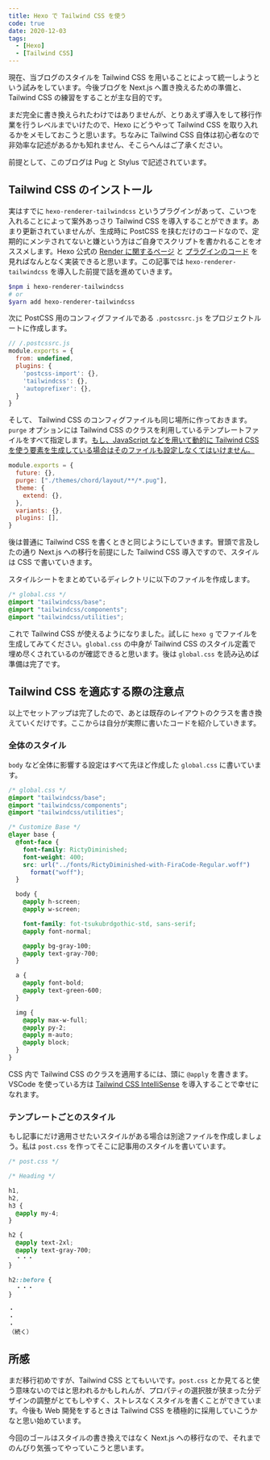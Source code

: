 ```yaml
---
title: Hexo で Tailwind CSS を使う
code: true
date: 2020-12-03
tags:
  - [Hexo]
  - [Tailwind CSS]
---
```

現在、当ブログのスタイルを Tailwind CSS を用いることによって統一しようという試みをしています。今後ブログを Next.js へ置き換えるための準備と、Tailwind CSS の練習をすることが主な目的です。

まだ完全に書き換えられたわけではありませんが、とりあえず導入をして移行作業を行うレベルまでいけたので、Hexo にどうやって Tailwind CSS を取り入れるかをメモしておこうと思います。ちなみに Tailwind CSS 自体は初心者なので非効率な記述があるかも知れません、そこらへんはご了承ください。

前提として、このブログは Pug と Stylus で記述されています。

## Tailwind CSS のインストール

実はすでに `hexo-renderer-tailwindcss` というプラグインがあって、こいつを入れることによって案外あっさり Tailwind CSS を導入することができます。あまり更新されていませんが、生成時に PostCSS を挟むだけのコードなので、定期的にメンテされてないと嫌という方はご自身でスクリプトを書かれることをオススメします。Hexo 公式の [Render に関するページ](https://hexo.io/api/rendering) と [プラグインのコード](https://github.com/TriDiamond/hexo-renderer-tailwindcss/blob/master/lib/renderer.js) を見ればなんとなく実装できると思います。この記事では `hexo-renderer-tailwindcss` を導入した前提で話を進めていきます。

```sh
$npm i hexo-renderer-tailwindcss
# or
$yarn add hexo-renderer-tailwindcss
```

次に PostCSS 用のコンフィグファイルである `.postcssrc.js` をプロジェクトルートに作成します。

```js
// /.postcssrc.js
module.exports = {
  from: undefined,
  plugins: {
    'postcss-import': {},
    'tailwindcss': {},
    'autoprefixer': {},
  }
}
```

そして、 Tailwind CSS のコンフィグファイルも同じ場所に作っておきます。`purge` オプションには Tailwind CSS のクラスを利用しているテンプレートファイルをすべて指定します。[もし、JavaScript などを用いて動的に Tailwind CSS を使う要素を生成している場合はそのファイルも設定しなくてはいけません。](https://tailwindcss.com/docs/optimizing-for-production#basic-usage:~:text=This%20list%20should%20include%20any%20files,include%20that%20file%20in%20this%20list.)

```js
module.exports = {
  future: {},
  purge: ["./themes/chord/layout/**/*.pug"],
  theme: {
    extend: {},
  },
  variants: {},
  plugins: [],
}
```

後は普通に Tailwind CSS を書くときと同じようにしていきます。冒頭で言及したの通り Next.js への移行を前提にした Tailwind CSS 導入ですので、スタイルは CSS で書いていきます。

スタイルシートをまとめているディレクトリに以下のファイルを作成します。

```css
/* global.css */
@import "tailwindcss/base";
@import "tailwindcss/components";
@import "tailwindcss/utilities";
```

これで Tailwind CSS が使えるようになりました。試しに `hexo g` でファイルを生成してみてください。`global.css` の中身が Tailwind CSS のスタイル定義で埋め尽くされているのが確認できると思います。後は `global.css` を読み込めば準備は完了です。

## Tailwind CSS を適応する際の注意点

以上でセットアップは完了したので、あとは既存のレイアウトのクラスを書き換えていくだけです。ここからは自分が実際に書いたコードを紹介していきます。

### 全体のスタイル

`body` など全体に影響する設定はすべて先ほど作成した `global.css` に書いています。

```css
/* global.css */
@import "tailwindcss/base";
@import "tailwindcss/components";
@import "tailwindcss/utilities";

/* Customize Base */
@layer base {
  @font-face {
    font-family: RictyDiminished;
    font-weight: 400;
    src: url("../fonts/RictyDiminished-with-FiraCode-Regular.woff")
      format("woff");
  }

  body {
    @apply h-screen;
    @apply w-screen;

    font-family: fot-tsukubrdgothic-std, sans-serif;
    @apply font-normal;

    @apply bg-gray-100;
    @apply text-gray-700;
  }

  a {
    @apply font-bold;
    @apply text-green-600;
  }

  img {
    @apply max-w-full;
    @apply py-2;
    @apply m-auto;
    @apply block;
  }
}
```

CSS 内で Tailwind CSS のクラスを適用するには、頭に `@apply` を書きます。VSCode を使っている方は [Tailwind CSS IntelliSense](https://marketplace.visualstudio.com/items?itemName=bradlc.vscode-tailwindcss) を導入することで幸せになれます。

### テンプレートごとのスタイル

もし記事にだけ適用させたいスタイルがある場合は別途ファイルを作成しましょう。私は `post.css` を作ってそこに記事用のスタイルを書いています。

```css
/* post.css */

/* Heading */

h1,
h2,
h3 {
  @apply my-4;
}

h2 {
  @apply text-2xl;
  @apply text-gray-700;
  ・・・
}

h2::before {
  ・・・
}

・
・
・
（続く）
```

## 所感

まだ移行初めですが、Tailwind CSS とてもいいです。`post.css` とか見てると使う意味ないのではと思われるかもしれんが、プロパティの選択肢が狭まった分デザインの調整がとてもしやすく、ストレスなくスタイルを書くことができています。今後も Web 開発をするときは Tailwind CSS を積極的に採用していこうかなと思い始めています。

今回のゴールはスタイルの書き換えではなく Next.js への移行なので、それまでのんびり気張ってやっていこうと思います。
